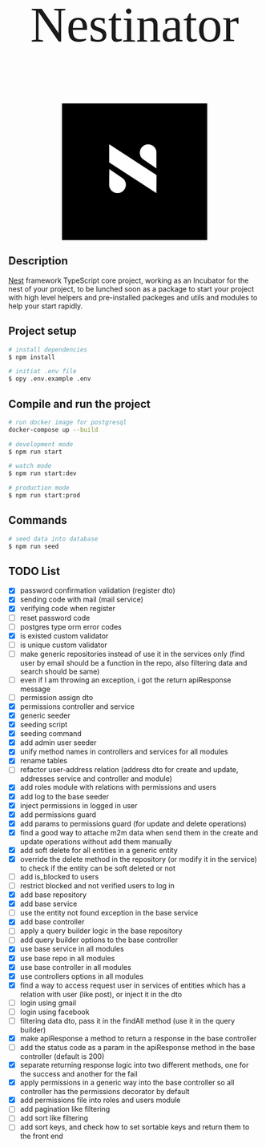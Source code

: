 <p align="center" style="font-size: 100px; font-family: mono">Nestinator</p>

<p align="center">
<?xml version="1.0" encoding="UTF-8"?>
<svg version="1.1" viewBox="0 0 1160 1092" width="290" height="273" xmlns="http://www.w3.org/2000/svg">
<path transform="translate(0)" d="m0 0h1160v1092h-1160z"/>
<path transform="translate(377,328)" d="m0 0 4 1 25 16 18 12 57 37 60 39 32 21 17 11 20 13 26 17 29 19 22 14 27 18 16 10 11 7 13 9 1 4-1 140-5-2-11-8-19-12-55-36-17-11-32-21-17-11-20-13-25-16-18-12-17-11-23-15-17-11-23-15-17-11-23-15-22-14-12-8-4-4z" fill="#ffffff"/>
<path transform="translate(378,525)" d="m0 0 9 6 44 30 13 9 25 17 17 12 11 11 6 9 5 13 2 11v14l-4 16-7 14-10 12-11 8-12 6-12 3h-22l-16-5-13-8-11-10-7-11-5-11-2-7-1-8v-46z" fill="#ffffff"/>
<path transform="translate(682,327)" d="m0 0h11l16 3 16 8 10 8 8 9 8 16 3 10v137l-5-2-18-13-12-8-19-13-32-22-12-8-12-9-10-10-6-10-5-15-1-6v-16l4-17 6-11 7-9 8-8 13-8 11-4z" fill="#ffffff"/>
</svg>

</p>

## Description

[Nest](https://github.com/nestjs/nest) framework TypeScript core project, working as an Incubator for the nest of your project, to be lunched soon as a package to start your project with high level helpers and pre-installed packeges and utils and modules to help your start rapidly.

## Project setup

```bash
# install dependencies
$ npm install

# initiat .env file
$ opy .env.example .env
```

## Compile and run the project

```bash
# run docker image for postgresql
docker-compose up --build

# development mode
$ npm run start

# watch mode
$ npm run start:dev

# production mode
$ npm run start:prod
```

## Commands

```bash
# seed data into database
$ npm run seed
```

## TODO List

- [x] password confirmation validation (register dto)
- [x] sending code with mail (mail service)
- [x] verifying code when register
- [ ] reset password code
- [ ] postgres type orm error codes
- [x] is existed custom validator
- [ ] is unique custom validator
- [ ] make generic repositories instead of use it in the services only (find user by email should be a function in the repo, also filtering data and search should be same)
- [ ] even if I am throwing an exception, i got the return apiResponse message
- [ ] permission assign dto
- [x] permissions controller and service
- [x] generic seeder
- [x] seeding script
- [x] seeding command
- [x] add admin user seeder
- [x] unify method names in controllers and services for all modules
- [x] rename tables
- [ ] refactor user-address relation (address dto for create and update, addresses service and controller and module)
- [x] add roles module with relations with permissions and users
- [x] add log to the base seeder
- [x] inject permissions in logged in user
- [x] add permissions guard
- [x] add params to permissions guard (for update and delete operations)
- [x] find a good way to attache m2m data when send them in the create and update operations without add them manually
- [x] add soft delete for all entities in a generic entity
- [x] override the delete method in the repository (or modify it in the service) to check if the entity can be soft deleted or not
- [ ] add is_blocked to users
- [ ] restrict blocked and not verified users to log in
- [x] add base repository
- [x] add base service
- [ ] use the entity not found exception in the base service
- [x] add base controller
- [ ] apply a query builder logic in the base repository
- [ ] add query builder options to the base controller
- [x] use base service in all modules
- [x] use base repo in all modules
- [x] use base controller in all modules
- [x] use controllers options in all modules
- [x] find a way to access request user in services of entities which has a relation with user (like post), or inject it in the dto
- [ ] login using gmail
- [ ] login using facebook
- [ ] filtering data dto, pass it in the findAll method (use it in the query builder)
- [x] make apiResponse a method to return a response in the base controller
- [ ] add the status code as a param in the apiResponse method in the base controller (default is 200)
- [x] separate returning response logic into two different methods, one for the success and another for the fail
- [x] apply permissions in a generic way into the base controller so all controller has the permissions decorator by default
- [x] add permissions file into roles and users module
- [ ] add pagination like filtering
- [ ] add sort like filtering
- [ ] add sort keys, and check how to set sortable keys and return them to the front end

